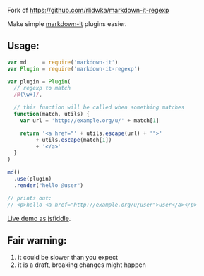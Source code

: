 
Fork of https://github.com/rlidwka/markdown-it-regexp

Make simple [markdown-it](https://github.com/markdown-it/markdown-it) plugins easier.

## Usage:

```js
var md     = require('markdown-it')
var Plugin = require('markdown-it-regexp')

var plugin = Plugin(
  // regexp to match
  /@(\w+)/,

  // this function will be called when something matches
  function(match, utils) {
    var url = 'http://example.org/u/' + match[1]

    return '<a href="' + utils.escape(url) + '">'
         + utils.escape(match[1])
         + '</a>'
  }
)

md()
  .use(plugin)
  .render("hello @user")

// prints out:
// <p>hello <a href="http://example.org/u/user">user</a></p>
```

[Live demo as jsfiddle](https://jsfiddle.net/arve0/nz0Lb6ox/).

## Fair warning:

1. it could be slower than you expect
2. it is a draft, breaking changes might happen

